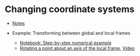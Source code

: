 

# Changing coordinate systems 

- [Notes](https://htmlpreview.github.io/?https://github.com/eraldoribeiro/changeOfCoordinates/blob/main/Change_in_coordinate_frames_Example.html)

- Example: Transforming between global and local frames
  - [Notebook: Step-by-step numerical example](https://htmlpreview.github.io/?https://github.com/eraldoribeiro/changeOfCoordinates/blob/main/Change_in_coordinate_frames_Example.html)
  - [Rotating a point about an axis of the local frame](https://github.com/eraldoribeiro/changeOfCoordinates/blob/main/animation_CircleAndChopper.py), [Video](https://github.com/eraldoribeiro/changeOfCoordinates/blob/main/demo_copter_animation.mov)
  
  
  

